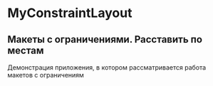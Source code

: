 # MyConstraintLayout
## Макеты с ограничениями. Расставить по местам
Демонстрация приложения, в котором рассматривается работа макетов с ограничениям